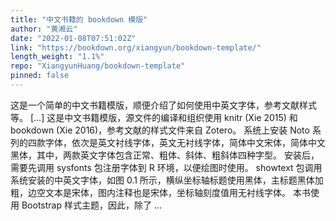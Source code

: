 ```yaml
---
title: "中文书籍的 bookdown 模版"
author: "黄湘云"
date: "2022-01-08T07:51:02Z"
link: "https://bookdown.org/xiangyun/bookdown-template/"
length_weight: "1.1%"
repo: "XiangyunHuang/bookdown-template"
pinned: false
---
```


这是一个简单的中文书籍模版，顺便介绍了如何使用中英文字体，参考文献样式等。 [...] 这是中文书籍模版，源文件的编译和组织使用 knitr (Xie 2015) 和 bookdown (Xie 2016)，参考文献的样式文件来自 Zotero。 系统上安装 Noto 系列的四款字体，依次是英文衬线字体，英文无衬线字体，简体中文宋体，简体中文黑体，其中，两款英文字体包含正常、粗体、斜体、粗斜体四种字型。 安装后，需要先调用 sysfonts 包注册字体到 R 环境，以便绘图时使用。 showtext 包调用系统安装的中英文字体，如图 0.1 所示，横纵坐标轴标题使用黑体，主标题黑体加粗，边空文本是宋体，图内注释也是宋体，坐标轴刻度值用无衬线字体。 本书使用 Bootstrap 样式主题，因此，除了 ...
